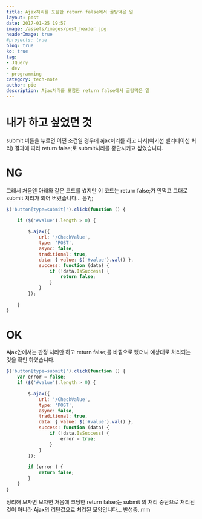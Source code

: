 ```yaml
---
title: Ajax처리를 포함한 return false에서 골탕먹은 일
layout: post
date: 2017-01-25 19:57
image: /assets/images/post_header.jpg
headerImage: true
#projects: true
blog: true
ko: true
tag:
- JQuery
- dev
- programming
category: tech-note
author: pie
description: Ajax처리를 포함한 return false에서 골탕먹은 일
---
```


# 내가 하고 싶었던 것
submit 버튼을 누르면 어떤 조건일 경우에 ajax처리를 하고 나서(여기선 밸리데이션 처리) 결과에 따라 return false;로 submit처리를 중단시키고 싶었습니다.


# NG
그래서 처음엔 아래와 같은 코드를 썼지만 이 코드는 return false;가 안먹고 그대로 submit 처리가 되어 버렸습니다… 음?;;

```javascript
$('button[type=submit]').click(function () {

	if ($('#value').length > 0) {
		
		$.ajax({
			url: '/CheckValue',
			type: 'POST',
			async: false,
			traditional: true,
			data: { value: $('#value').val() },
			success: function (data) {
				if (!data.IsSuccess) {
					return false;
				}
			}
		});
		   
	}
}

```


# OK
Ajax안에서는 판정 처리만 하고 return false;를 바깥으로 뺐더니 예상대로 처리되는 것을 확인 하였습니다.

```javascript
$('button[type=submit]').click(function () {
	var error = false;
	if ($('#value').length > 0) {
		
		$.ajax({
			url: '/CheckValue',
			type: 'POST',
			async: false,
			traditional: true,
			data: { value: $('#value').val() },
			success: function (data) {
				if (!data.IsSuccess) {
					error = true;
				}
			}
		});
		   
		if (error ) {
			return false;
		}
	}
}
```

정리해 보자면 보자면 처음에 코딩한 return false;는 submit 의 처리 중단으로 처리된 것이 아니라 Ajax의 리턴값으로 처리된 모양입니다… 반성중..mm
